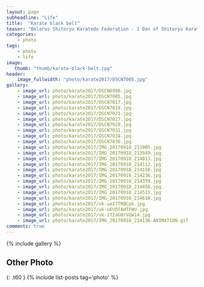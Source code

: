```yaml
---
layout: page
subheadline: "Life"
title:  "Karate black belt"
teaser: "Belarus Shitoryu Karatedo Federation - I Dan of Shitoryu Karatedo."
categories:
    - photo
tags:
    - photo
    - life
image:
   thumb: "thumb/karate-black-belt.jpg"
header:
    image_fullwidth: "photo/karate2017/DSCN7005.jpg"
gallery:
    - image_url: photo/karate2017/DSCN6998.jpg
    - image_url: photo/karate2017/DSCN7005.jpg
    - image_url: photo/karate2017/DSCN7017.jpg
    - image_url: photo/karate2017/DSCN7019.jpg
    - image_url: photo/karate2017/DSCN7021.jpg
    - image_url: photo/karate2017/DSCN7027.jpg
    - image_url: photo/karate2017/DSCN7028.jpg
    - image_url: photo/karate2017/DSCN7031.jpg
    - image_url: photo/karate2017/DSCN7034.jpg
    - image_url: photo/karate2017/DSCN7036.jpg
    - image_url: photo/karate2017/IMG_20170918_213905.jpg
    - image_url: photo/karate2017/IMG_20170918_213949.jpg
    - image_url: photo/karate2017/IMG_20170918_214013.jpg
    - image_url: photo/karate2017/IMG_20170918_214112.jpg
    - image_url: photo/karate2017/IMG_20170918_214150.jpg
    - image_url: photo/karate2017/IMG_20170918_214236.jpg
    - image_url: photo/karate2017/IMG_20170918_214359.jpg
    - image_url: photo/karate2017/IMG_20170918_214456.jpg
    - image_url: photo/karate2017/IMG_20170918_214515.jpg
    - image_url: photo/karate2017/IMG_20170918_214610.jpg
    - image_url: photo/karate2017/vk-uaI7TRBCpk.jpg
    - image_url: photo/karate2017/vk-uEVDTAHTFWU.jpg
    - image_url: photo/karate2017/vk-zTIaGNrVQw14.jpg
    - image_url: photo/karate2017/IMG_20170918_214136-ANIMATION.gif
comments: true
---
```


{% include gallery %}


## Other Photo
{: .t60 }
{% include list-posts tag='photo' %}
